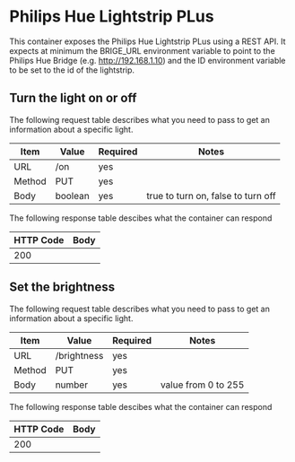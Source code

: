 # Philips Hue Lightstrip PLus

This container exposes the Philips Hue Lightstrip PLus using a REST API. It
expects at minimum the BRIGE_URL environment variable to point to the Philips 
Hue Bridge (e.g. http://192.168.1.10) and the ID environment variable to be set
to the id of the lightstrip.

## Turn the light on or off

The following request table describes what you need to pass to get an
information about a specific light. 

| Item | Value | Required | Notes |
|------|-------|----------|-------|
| URL | /on | yes | |
| Method | PUT | yes | |
| Body | boolean | yes | true to turn on, false to turn off |

The following response table descibes what the container can respond

| HTTP Code | Body |
|-----------|------|
| 200 | |

## Set the brightness

The following request table describes what you need to pass to get an
information about a specific light. 

| Item | Value | Required | Notes |
|------|-------|----------|-------|
| URL| /brightness | yes | |
| Method | PUT | yes | |
| Body | number | yes | value from 0 to 255 |

The following response table descibes what the container can respond

| HTTP Code | Body |
|-----------|------|
| 200 | |
